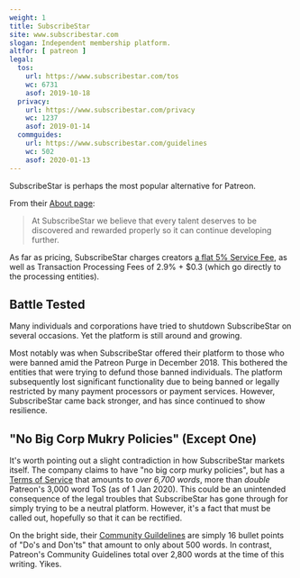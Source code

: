 ```yaml
---
weight: 1
title: SubscribeStar
site: www.subscribestar.com
slogan: Independent membership platform.
altfor: [ patreon ]
legal:
  tos:
    url: https://www.subscribestar.com/tos
    wc: 6731
    asof: 2019-10-18
  privacy:
    url: https://www.subscribestar.com/privacy
    wc: 1237
    asof: 2019-01-14
  commguides:
    url: https://www.subscribestar.com/guidelines
    wc: 502
    asof: 2020-01-13
---
```


SubscribeStar is perhaps the most popular alternative for Patreon.
<!--more-->
From their [About page](https://www.subscribestar.com/about):
> At SubscribeStar we believe that every talent deserves to be discovered and rewarded properly so it can continue developing further.

As far as pricing, SubscribeStar charges creators [a flat 5% Service Fee](https://www.subscribestar.com/pricing), as well as Transaction Processing Fees of 2.9% + $0.3 (which go directly to the processing entities).

## Battle Tested

Many individuals and corporations have tried to shutdown SubscribeStar on several occasions.
Yet the platform is still around and growing.

Most notably was when SubscribeStar offered their platform to those who were banned amid the Patreon Purge in December 2018.
This bothered the entities that were trying to defund those banned individuals.
The platform subsequently lost significant functionality due to being banned or legally restricted by many payment processors or payment services.
However, SubscribeStar came back stronger, and has since continued to show resilience.

## "No Big Corp Mukry Policies" (Except One)

It's worth pointing out a slight contradiction in how SubscribeStar markets itself.
The company claims to have "no big corp murky policies", but has a [Terms of Service](https://www.subscribestar.com/tos) that amounts to _over 6,700 words_, more than _double_ Patreon's 3,000 word ToS (as of 1 Jan 2020).
This could be an unintended consequence of the legal troubles that SubscribeStar has gone through for simply trying to be a neutral platform.
However, it's a fact that must be called out, hopefully so that it can be rectified.

On the bright side, their [Community Guildelines](https://www.subscribestar.com/guidelines) are simply 16 bullet points of "Do's and Don'ts" that amount to only about 500 words.
In contrast, Patreon's Community Guidelines total over 2,800 words at the time of this writing. Yikes.
